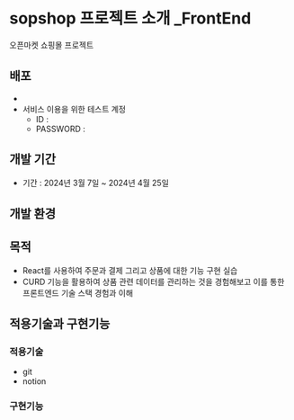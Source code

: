 # sopshop 프로젝트 소개 _FrontEnd
오픈마켓 쇼핑몰 프로젝트

## 배포
- 
- 서비스 이용을 위한 테스트 계정
  - ID :
  - PASSWORD : 

## 개발 기간
- 기간 : 2024년 3월 7일 ~ 2024년 4월 25일

## 개발 환경

## 목적 
- React를 사용하여 주문과 결제 그리고 상품에 대한 기능 구현 실습
- CURD 기능을 활용하여 상품 관련 데이터를 관리하는 것을 경험해보고 이를 통한 프론트엔드 기술 스택 경험과 이해

## 적용기술과 구현기능

### 적용기술


- git
- notion

### 구현기능 



